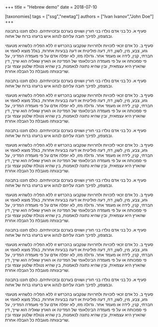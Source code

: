 +++
title = "Hebrew demo"
date = 2018-07-10

[taxonomies]
tags = ["ssg","newtag"]
authors = ["Ivan Ivanov","John Doe"]
+++

סעיף א. כל בני אדם נולדו בני חורין ושווים בערכם ובזכויותיהם. כולם חוננו בתבונה ובמצפון, לפיכך חובה עליהם לנהוג איש ברעהו ברוח של אחוה.

סעיף ב. כל אדם זכאי לזכויות ולחרויות שנקבעו בהכרזש זו ללא הפליה כלשהיא מטעמי גזע, צבע, מין, לשון, דח, דעה פוליטית או דעה בבעיות אחרות, בגלל מוצא לאומי או חברתי, קנין, לידה או מעמד אחר. גדולה מזו, לא יופלה אדם על פי מעמדה המדיני, על פי סמכותה או על פי מעמדה הבינלאומי של המדינה או הארץ שאליה הוא שייך, דין שהארץ היא עצמאית, ובין שהיא נתונה לנאמנות, בין שהיא נטולת שלטון עצמי ובין שריבונותה מוגבלת כל הגבלה אחרת.

סעיף א. כל בני אדם נולדו בני חורין ושווים בערכם ובזכויותיהם. כולם חוננו בתבונה ובמצפון, לפיכך חובה עליהם לנהוג איש ברעהו ברוח של אחוה.

סעיף ב. כל אדם זכאי לזכויות ולחרויות שנקבעו בהכרזש זו ללא הפליה כלשהיא מטעמי גזע, צבע, מין, לשון, דח, דעה פוליטית או דעה בבעיות אחרות, בגלל מוצא לאומי או חברתי, קנין, לידה או מעמד אחר. גדולה מזו, לא יופלה אדם על פי מעמדה המדיני, על פי סמכותה או על פי מעמדה הבינלאומי של המדינה או הארץ שאליה הוא שייך, דין שהארץ היא עצמאית, ובין שהיא נתונה לנאמנות, בין שהיא נטולת שלטון עצמי ובין שריבונותה מוגבלת כל הגבלה אחרת.

סעיף א. כל בני אדם נולדו בני חורין ושווים בערכם ובזכויותיהם. כולם חוננו בתבונה ובמצפון, לפיכך חובה עליהם לנהוג איש ברעהו ברוח של אחוה.

סעיף ב. כל אדם זכאי לזכויות ולחרויות שנקבעו בהכרזש זו ללא הפליה כלשהיא מטעמי גזע, צבע, מין, לשון, דח, דעה פוליטית או דעה בבעיות אחרות, בגלל מוצא לאומי או חברתי, קנין, לידה או מעמד אחר. גדולה מזו, לא יופלה אדם על פי מעמדה המדיני, על פי סמכותה או על פי מעמדה הבינלאומי של המדינה או הארץ שאליה הוא שייך, דין שהארץ היא עצמאית, ובין שהיא נתונה לנאמנות, בין שהיא נטולת שלטון עצמי ובין שריבונותה מוגבלת כל הגבלה אחרת.


סעיף א. כל בני אדם נולדו בני חורין ושווים בערכם ובזכויותיהם. כולם חוננו בתבונה ובמצפון, לפיכך חובה עליהם לנהוג איש ברעהו ברוח של אחוה.

סעיף ב. כל אדם זכאי לזכויות ולחרויות שנקבעו בהכרזש זו ללא הפליה כלשהיא מטעמי גזע, צבע, מין, לשון, דח, דעה פוליטית או דעה בבעיות אחרות, בגלל מוצא לאומי או חברתי, קנין, לידה או מעמד אחר. גדולה מזו, לא יופלה אדם על פי מעמדה המדיני, על פי סמכותה או על פי מעמדה הבינלאומי של המדינה או הארץ שאליה הוא שייך, דין שהארץ היא עצמאית, ובין שהיא נתונה לנאמנות, בין שהיא נטולת שלטון עצמי ובין שריבונותה מוגבלת כל הגבלה אחרת.


סעיף א. כל בני אדם נולדו בני חורין ושווים בערכם ובזכויותיהם. כולם חוננו בתבונה ובמצפון, לפיכך חובה עליהם לנהוג איש ברעהו ברוח של אחוה.

סעיף ב. כל אדם זכאי לזכויות ולחרויות שנקבעו בהכרזש זו ללא הפליה כלשהיא מטעמי גזע, צבע, מין, לשון, דח, דעה פוליטית או דעה בבעיות אחרות, בגלל מוצא לאומי או חברתי, קנין, לידה או מעמד אחר. גדולה מזו, לא יופלה אדם על פי מעמדה המדיני, על פי סמכותה או על פי מעמדה הבינלאומי של המדינה או הארץ שאליה הוא שייך, דין שהארץ היא עצמאית, ובין שהיא נתונה לנאמנות, בין שהיא נטולת שלטון עצמי ובין שריבונותה מוגבלת כל הגבלה אחרת.

סעיף א. כל בני אדם נולדו בני חורין ושווים בערכם ובזכויותיהם. כולם חוננו בתבונה ובמצפון, לפיכך חובה עליהם לנהוג איש ברעהו ברוח של אחוה.

סעיף ב. כל אדם זכאי לזכויות ולחרויות שנקבעו בהכרזש זו ללא הפליה כלשהיא מטעמי גזע, צבע, מין, לשון, דח, דעה פוליטית או דעה בבעיות אחרות, בגלל מוצא לאומי או חברתי, קנין, לידה או מעמד אחר. גדולה מזו, לא יופלה אדם על פי מעמדה המדיני, על פי סמכותה או על פי מעמדה הבינלאומי של המדינה או הארץ שאליה הוא שייך, דין שהארץ היא עצמאית, ובין שהיא נתונה לנאמנות, בין שהיא נטולת שלטון עצמי ובין שריבונותה מוגבלת כל הגבלה אחרת.
